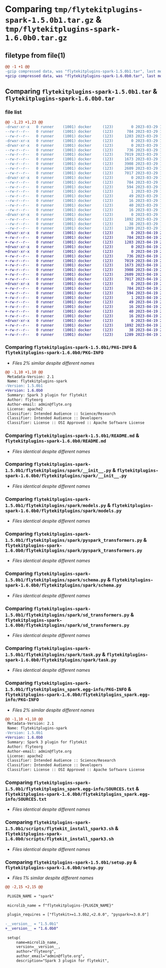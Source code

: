 # Comparing `tmp/flytekitplugins-spark-1.5.0b1.tar.gz` & `tmp/flytekitplugins-spark-1.6.0b0.tar.gz`

## filetype from file(1)

```diff
@@ -1 +1 @@
-gzip compressed data, was "flytekitplugins-spark-1.5.0b1.tar", last modified: Wed Mar 29 18:58:44 2023, max compression
+gzip compressed data, was "flytekitplugins-spark-1.6.0b0.tar", last modified: Wed Apr 19 20:54:35 2023, max compression
```

## Comparing `flytekitplugins-spark-1.5.0b1.tar` & `flytekitplugins-spark-1.6.0b0.tar`

### file list

```diff
@@ -1,23 +1,23 @@
-drwxr-xr-x   0 runner    (1001) docker     (123)        0 2023-03-29 18:58:44.212236 flytekitplugins-spark-1.5.0b1/
--rw-r--r--   0 runner    (1001) docker     (123)      784 2023-03-29 18:58:44.212236 flytekitplugins-spark-1.5.0b1/PKG-INFO
--rw-r--r--   0 runner    (1001) docker     (123)     1203 2023-03-29 18:58:20.000000 flytekitplugins-spark-1.5.0b1/README.md
-drwxr-xr-x   0 runner    (1001) docker     (123)        0 2023-03-29 18:58:44.212236 flytekitplugins-spark-1.5.0b1/flytekitplugins/
-drwxr-xr-x   0 runner    (1001) docker     (123)        0 2023-03-29 18:58:44.212236 flytekitplugins-spark-1.5.0b1/flytekitplugins/spark/
--rw-r--r--   0 runner    (1001) docker     (123)      736 2023-03-29 18:58:20.000000 flytekitplugins-spark-1.5.0b1/flytekitplugins/spark/__init__.py
--rw-r--r--   0 runner    (1001) docker     (123)     7019 2023-03-29 18:58:20.000000 flytekitplugins-spark-1.5.0b1/flytekitplugins/spark/models.py
--rw-r--r--   0 runner    (1001) docker     (123)     1673 2023-03-29 18:58:20.000000 flytekitplugins-spark-1.5.0b1/flytekitplugins/spark/pyspark_transformers.py
--rw-r--r--   0 runner    (1001) docker     (123)     3908 2023-03-29 18:58:20.000000 flytekitplugins-spark-1.5.0b1/flytekitplugins/spark/schema.py
--rw-r--r--   0 runner    (1001) docker     (123)     2609 2023-03-29 18:58:20.000000 flytekitplugins-spark-1.5.0b1/flytekitplugins/spark/sd_transformers.py
--rw-r--r--   0 runner    (1001) docker     (123)     7017 2023-03-29 18:58:20.000000 flytekitplugins-spark-1.5.0b1/flytekitplugins/spark/task.py
-drwxr-xr-x   0 runner    (1001) docker     (123)        0 2023-03-29 18:58:44.212236 flytekitplugins-spark-1.5.0b1/flytekitplugins_spark.egg-info/
--rw-r--r--   0 runner    (1001) docker     (123)      784 2023-03-29 18:58:44.000000 flytekitplugins-spark-1.5.0b1/flytekitplugins_spark.egg-info/PKG-INFO
--rw-r--r--   0 runner    (1001) docker     (123)      594 2023-03-29 18:58:44.000000 flytekitplugins-spark-1.5.0b1/flytekitplugins_spark.egg-info/SOURCES.txt
--rw-r--r--   0 runner    (1001) docker     (123)        1 2023-03-29 18:58:44.000000 flytekitplugins-spark-1.5.0b1/flytekitplugins_spark.egg-info/dependency_links.txt
--rw-r--r--   0 runner    (1001) docker     (123)       49 2023-03-29 18:58:44.000000 flytekitplugins-spark-1.5.0b1/flytekitplugins_spark.egg-info/entry_points.txt
--rw-r--r--   0 runner    (1001) docker     (123)       16 2023-03-29 18:58:44.000000 flytekitplugins-spark-1.5.0b1/flytekitplugins_spark.egg-info/namespace_packages.txt
--rw-r--r--   0 runner    (1001) docker     (123)       40 2023-03-29 18:58:44.000000 flytekitplugins-spark-1.5.0b1/flytekitplugins_spark.egg-info/requires.txt
--rw-r--r--   0 runner    (1001) docker     (123)       16 2023-03-29 18:58:44.000000 flytekitplugins-spark-1.5.0b1/flytekitplugins_spark.egg-info/top_level.txt
-drwxr-xr-x   0 runner    (1001) docker     (123)        0 2023-03-29 18:58:44.212236 flytekitplugins-spark-1.5.0b1/scripts/
--rw-r--r--   0 runner    (1001) docker     (123)     1892 2023-03-29 18:58:20.000000 flytekitplugins-spark-1.5.0b1/scripts/flytekit_install_spark3.sh
--rw-r--r--   0 runner    (1001) docker     (123)       38 2023-03-29 18:58:44.212236 flytekitplugins-spark-1.5.0b1/setup.cfg
--rw-r--r--   0 runner    (1001) docker     (123)     1289 2023-03-29 18:58:35.000000 flytekitplugins-spark-1.5.0b1/setup.py
+drwxr-xr-x   0 runner    (1001) docker     (123)        0 2023-04-19 20:54:35.503163 flytekitplugins-spark-1.6.0b0/
+-rw-r--r--   0 runner    (1001) docker     (123)      784 2023-04-19 20:54:35.503163 flytekitplugins-spark-1.6.0b0/PKG-INFO
+-rw-r--r--   0 runner    (1001) docker     (123)     1203 2023-04-19 20:54:06.000000 flytekitplugins-spark-1.6.0b0/README.md
+drwxr-xr-x   0 runner    (1001) docker     (123)        0 2023-04-19 20:54:35.503163 flytekitplugins-spark-1.6.0b0/flytekitplugins/
+drwxr-xr-x   0 runner    (1001) docker     (123)        0 2023-04-19 20:54:35.503163 flytekitplugins-spark-1.6.0b0/flytekitplugins/spark/
+-rw-r--r--   0 runner    (1001) docker     (123)      736 2023-04-19 20:54:06.000000 flytekitplugins-spark-1.6.0b0/flytekitplugins/spark/__init__.py
+-rw-r--r--   0 runner    (1001) docker     (123)     7019 2023-04-19 20:54:06.000000 flytekitplugins-spark-1.6.0b0/flytekitplugins/spark/models.py
+-rw-r--r--   0 runner    (1001) docker     (123)     1673 2023-04-19 20:54:06.000000 flytekitplugins-spark-1.6.0b0/flytekitplugins/spark/pyspark_transformers.py
+-rw-r--r--   0 runner    (1001) docker     (123)     3908 2023-04-19 20:54:06.000000 flytekitplugins-spark-1.6.0b0/flytekitplugins/spark/schema.py
+-rw-r--r--   0 runner    (1001) docker     (123)     2609 2023-04-19 20:54:06.000000 flytekitplugins-spark-1.6.0b0/flytekitplugins/spark/sd_transformers.py
+-rw-r--r--   0 runner    (1001) docker     (123)     7017 2023-04-19 20:54:06.000000 flytekitplugins-spark-1.6.0b0/flytekitplugins/spark/task.py
+drwxr-xr-x   0 runner    (1001) docker     (123)        0 2023-04-19 20:54:35.503163 flytekitplugins-spark-1.6.0b0/flytekitplugins_spark.egg-info/
+-rw-r--r--   0 runner    (1001) docker     (123)      784 2023-04-19 20:54:35.000000 flytekitplugins-spark-1.6.0b0/flytekitplugins_spark.egg-info/PKG-INFO
+-rw-r--r--   0 runner    (1001) docker     (123)      594 2023-04-19 20:54:35.000000 flytekitplugins-spark-1.6.0b0/flytekitplugins_spark.egg-info/SOURCES.txt
+-rw-r--r--   0 runner    (1001) docker     (123)        1 2023-04-19 20:54:35.000000 flytekitplugins-spark-1.6.0b0/flytekitplugins_spark.egg-info/dependency_links.txt
+-rw-r--r--   0 runner    (1001) docker     (123)       49 2023-04-19 20:54:35.000000 flytekitplugins-spark-1.6.0b0/flytekitplugins_spark.egg-info/entry_points.txt
+-rw-r--r--   0 runner    (1001) docker     (123)       16 2023-04-19 20:54:35.000000 flytekitplugins-spark-1.6.0b0/flytekitplugins_spark.egg-info/namespace_packages.txt
+-rw-r--r--   0 runner    (1001) docker     (123)       40 2023-04-19 20:54:35.000000 flytekitplugins-spark-1.6.0b0/flytekitplugins_spark.egg-info/requires.txt
+-rw-r--r--   0 runner    (1001) docker     (123)       16 2023-04-19 20:54:35.000000 flytekitplugins-spark-1.6.0b0/flytekitplugins_spark.egg-info/top_level.txt
+drwxr-xr-x   0 runner    (1001) docker     (123)        0 2023-04-19 20:54:35.503163 flytekitplugins-spark-1.6.0b0/scripts/
+-rw-r--r--   0 runner    (1001) docker     (123)     1892 2023-04-19 20:54:06.000000 flytekitplugins-spark-1.6.0b0/scripts/flytekit_install_spark3.sh
+-rw-r--r--   0 runner    (1001) docker     (123)       38 2023-04-19 20:54:35.503163 flytekitplugins-spark-1.6.0b0/setup.cfg
+-rw-r--r--   0 runner    (1001) docker     (123)     1289 2023-04-19 20:54:25.000000 flytekitplugins-spark-1.6.0b0/setup.py
```

### Comparing `flytekitplugins-spark-1.5.0b1/PKG-INFO` & `flytekitplugins-spark-1.6.0b0/PKG-INFO`

 * *Files 2% similar despite different names*

```diff
@@ -1,10 +1,10 @@
 Metadata-Version: 2.1
 Name: flytekitplugins-spark
-Version: 1.5.0b1
+Version: 1.6.0b0
 Summary: Spark 3 plugin for flytekit
 Author: flyteorg
 Author-email: admin@flyte.org
 License: apache2
 Classifier: Intended Audience :: Science/Research
 Classifier: Intended Audience :: Developers
 Classifier: License :: OSI Approved :: Apache Software License
```

### Comparing `flytekitplugins-spark-1.5.0b1/README.md` & `flytekitplugins-spark-1.6.0b0/README.md`

 * *Files identical despite different names*

### Comparing `flytekitplugins-spark-1.5.0b1/flytekitplugins/spark/__init__.py` & `flytekitplugins-spark-1.6.0b0/flytekitplugins/spark/__init__.py`

 * *Files identical despite different names*

### Comparing `flytekitplugins-spark-1.5.0b1/flytekitplugins/spark/models.py` & `flytekitplugins-spark-1.6.0b0/flytekitplugins/spark/models.py`

 * *Files identical despite different names*

### Comparing `flytekitplugins-spark-1.5.0b1/flytekitplugins/spark/pyspark_transformers.py` & `flytekitplugins-spark-1.6.0b0/flytekitplugins/spark/pyspark_transformers.py`

 * *Files identical despite different names*

### Comparing `flytekitplugins-spark-1.5.0b1/flytekitplugins/spark/schema.py` & `flytekitplugins-spark-1.6.0b0/flytekitplugins/spark/schema.py`

 * *Files identical despite different names*

### Comparing `flytekitplugins-spark-1.5.0b1/flytekitplugins/spark/sd_transformers.py` & `flytekitplugins-spark-1.6.0b0/flytekitplugins/spark/sd_transformers.py`

 * *Files identical despite different names*

### Comparing `flytekitplugins-spark-1.5.0b1/flytekitplugins/spark/task.py` & `flytekitplugins-spark-1.6.0b0/flytekitplugins/spark/task.py`

 * *Files identical despite different names*

### Comparing `flytekitplugins-spark-1.5.0b1/flytekitplugins_spark.egg-info/PKG-INFO` & `flytekitplugins-spark-1.6.0b0/flytekitplugins_spark.egg-info/PKG-INFO`

 * *Files 2% similar despite different names*

```diff
@@ -1,10 +1,10 @@
 Metadata-Version: 2.1
 Name: flytekitplugins-spark
-Version: 1.5.0b1
+Version: 1.6.0b0
 Summary: Spark 3 plugin for flytekit
 Author: flyteorg
 Author-email: admin@flyte.org
 License: apache2
 Classifier: Intended Audience :: Science/Research
 Classifier: Intended Audience :: Developers
 Classifier: License :: OSI Approved :: Apache Software License
```

### Comparing `flytekitplugins-spark-1.5.0b1/flytekitplugins_spark.egg-info/SOURCES.txt` & `flytekitplugins-spark-1.6.0b0/flytekitplugins_spark.egg-info/SOURCES.txt`

 * *Files identical despite different names*

### Comparing `flytekitplugins-spark-1.5.0b1/scripts/flytekit_install_spark3.sh` & `flytekitplugins-spark-1.6.0b0/scripts/flytekit_install_spark3.sh`

 * *Files identical despite different names*

### Comparing `flytekitplugins-spark-1.5.0b1/setup.py` & `flytekitplugins-spark-1.6.0b0/setup.py`

 * *Files 1% similar despite different names*

```diff
@@ -2,15 +2,15 @@
 
 PLUGIN_NAME = "spark"
 
 microlib_name = f"flytekitplugins-{PLUGIN_NAME}"
 
 plugin_requires = ["flytekit>=1.3.0b2,<2.0.0", "pyspark>=3.0.0"]
 
-__version__ = "1.5.0b1"
+__version__ = "1.6.0b0"
 
 setup(
     name=microlib_name,
     version=__version__,
     author="flyteorg",
     author_email="admin@flyte.org",
     description="Spark 3 plugin for flytekit",
```

